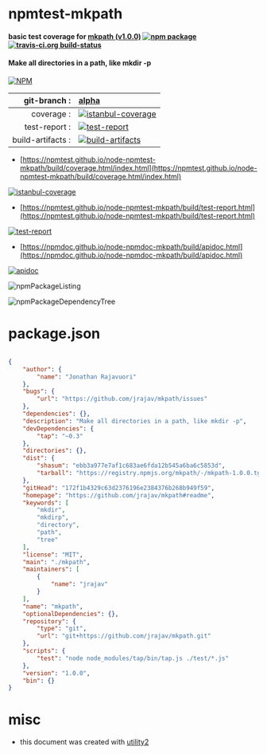 # npmtest-mkpath

#### basic test coverage for  [mkpath (v1.0.0)](https://github.com/jrajav/mkpath#readme)  [![npm package](https://img.shields.io/npm/v/npmtest-mkpath.svg?style=flat-square)](https://www.npmjs.org/package/npmtest-mkpath) [![travis-ci.org build-status](https://api.travis-ci.org/npmtest/node-npmtest-mkpath.svg)](https://travis-ci.org/npmtest/node-npmtest-mkpath)

#### Make all directories in a path, like mkdir -p

[![NPM](https://nodei.co/npm/mkpath.png?downloads=true&downloadRank=true&stars=true)](https://www.npmjs.com/package/mkpath)

| git-branch : | [alpha](https://github.com/npmtest/node-npmtest-mkpath/tree/alpha)|
|--:|:--|
| coverage : | [![istanbul-coverage](https://npmtest.github.io/node-npmtest-mkpath/build/coverage.badge.svg)](https://npmtest.github.io/node-npmtest-mkpath/build/coverage.html/index.html)|
| test-report : | [![test-report](https://npmtest.github.io/node-npmtest-mkpath/build/test-report.badge.svg)](https://npmtest.github.io/node-npmtest-mkpath/build/test-report.html)|
| build-artifacts : | [![build-artifacts](https://npmtest.github.io/node-npmtest-mkpath/glyphicons_144_folder_open.png)](https://github.com/npmtest/node-npmtest-mkpath/tree/gh-pages/build)|

- [https://npmtest.github.io/node-npmtest-mkpath/build/coverage.html/index.html](https://npmtest.github.io/node-npmtest-mkpath/build/coverage.html/index.html)

[![istanbul-coverage](https://npmtest.github.io/node-npmtest-mkpath/build/screenCapture.buildCi.browser.%252Ftmp%252Fbuild%252Fcoverage.lib.html.png)](https://npmtest.github.io/node-npmtest-mkpath/build/coverage.html/index.html)

- [https://npmtest.github.io/node-npmtest-mkpath/build/test-report.html](https://npmtest.github.io/node-npmtest-mkpath/build/test-report.html)

[![test-report](https://npmtest.github.io/node-npmtest-mkpath/build/screenCapture.buildCi.browser.%252Ftmp%252Fbuild%252Ftest-report.html.png)](https://npmtest.github.io/node-npmtest-mkpath/build/test-report.html)

- [https://npmdoc.github.io/node-npmdoc-mkpath/build/apidoc.html](https://npmdoc.github.io/node-npmdoc-mkpath/build/apidoc.html)

[![apidoc](https://npmdoc.github.io/node-npmdoc-mkpath/build/screenCapture.buildCi.browser.%252Ftmp%252Fbuild%252Fapidoc.html.png)](https://npmdoc.github.io/node-npmdoc-mkpath/build/apidoc.html)

![npmPackageListing](https://npmtest.github.io/node-npmtest-mkpath/build/screenCapture.npmPackageListing.svg)

![npmPackageDependencyTree](https://npmtest.github.io/node-npmtest-mkpath/build/screenCapture.npmPackageDependencyTree.svg)



# package.json

```json

{
    "author": {
        "name": "Jonathan Rajavuori"
    },
    "bugs": {
        "url": "https://github.com/jrajav/mkpath/issues"
    },
    "dependencies": {},
    "description": "Make all directories in a path, like mkdir -p",
    "devDependencies": {
        "tap": "~0.3"
    },
    "directories": {},
    "dist": {
        "shasum": "ebb3a977e7af1c683ae6fda12b545a6ba6c5853d",
        "tarball": "https://registry.npmjs.org/mkpath/-/mkpath-1.0.0.tgz"
    },
    "gitHead": "172f1b4329c63d2376196e2384376b268b949f59",
    "homepage": "https://github.com/jrajav/mkpath#readme",
    "keywords": [
        "mkdir",
        "mkdirp",
        "directory",
        "path",
        "tree"
    ],
    "license": "MIT",
    "main": "./mkpath",
    "maintainers": [
        {
            "name": "jrajav"
        }
    ],
    "name": "mkpath",
    "optionalDependencies": {},
    "repository": {
        "type": "git",
        "url": "git+https://github.com/jrajav/mkpath.git"
    },
    "scripts": {
        "test": "node node_modules/tap/bin/tap.js ./test/*.js"
    },
    "version": "1.0.0",
    "bin": {}
}
```



# misc
- this document was created with [utility2](https://github.com/kaizhu256/node-utility2)
